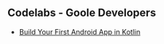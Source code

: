 ## Codelabs - Goole Developers

* [Build Your First Android App in Kotlin](https://codelabs.developers.google.com/codelabs/build-your-first-android-app-kotlin/index.html#0)

